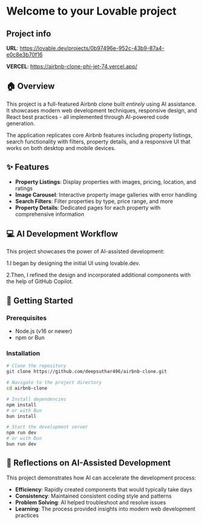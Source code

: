 # Welcome to your Lovable project

## Project info

**URL**: https://lovable.dev/projects/0b97496e-952c-43b9-87a4-e0c8e3b70f16

**VERCEL**: https://airbnb-clone-phi-jet-74.vercel.app/

## 🏠 Overview

This project is a full-featured Airbnb clone built *entirely* using AI assistance. It showcases modern web development techniques, responsive design, and React best practices - all implemented through AI-powered code generation.

The application replicates core Airbnb features including property listings, search functionality with filters, property details, and a responsive UI that works on both desktop and mobile devices.

## ✨ Features

- **Property Listings**: Display properties with images, pricing, location, and ratings
- **Image Carousel**: Interactive property image galleries with error handling
- **Search Filters**: Filter properties by type, price range, and more
- **Property Details**: Dedicated pages for each property with comprehensive information

## 💻 AI Development Workflow
This project showcases the power of AI-assisted development:

1.I began by designing the initial UI using lovable.dev.

2.Then, I refined the design and incorporated additional components with the help of GitHub Copilot.

## 🚀 Getting Started

### Prerequisites

- Node.js (v16 or newer)
- npm or Bun

### Installation

```bash
# Clone the repository
git clone https://github.com/deepsuthar496/airbnb-clone.git

# Navigate to the project directory
cd airbnb-clone

# Install dependencies
npm install
# or with Bun
bun install

# Start the development server
npm run dev
# or with Bun
bun run dev
```

## 💭 Reflections on AI-Assisted Development

This project demonstrates how AI can accelerate the development process:

- **Efficiency**: Rapidly created components that would typically take days
- **Consistency**: Maintained consistent coding style and patterns
- **Problem Solving**: AI helped troubleshoot and resolve issues
- **Learning**: The process provided insights into modern web development practices
